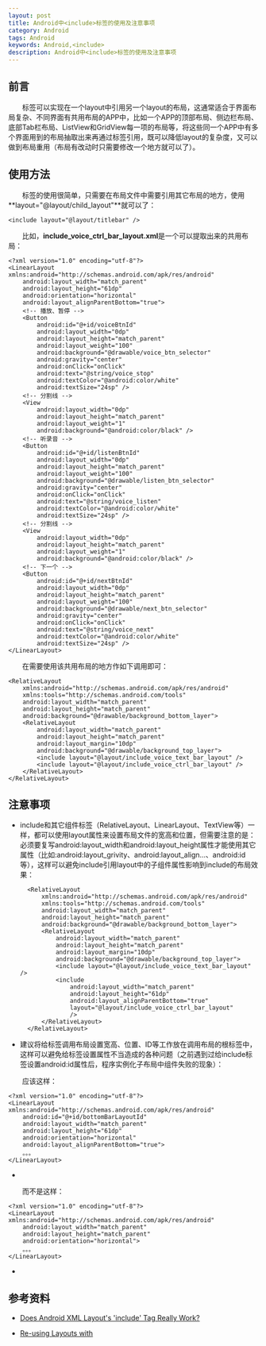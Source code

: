 ```yaml
---
layout: post
title: Android中<include>标签的使用及注意事项
category: Android
tags: Android
keywords: Android,<include>
description: Android中<include>标签的使用及注意事项
---
```


## 前言
&emsp;&emsp;<include>标签可以实现在一个layout中引用另一个layout的布局，这通常适合于界面布局复杂、不同界面有共用布局的APP中，比如一个APP的顶部布局、侧边栏布局、底部Tab栏布局、ListView和GridView每一项的布局等，将这些同一个APP中有多个界面用到的布局抽取出来再通过<include>标签引用，既可以降低layout的复杂度，又可以做到布局重用（布局有改动时只需要修改一个地方就可以了）。

## 使用方法
&emsp;&emsp;<include>标签的使用很简单，只需要在布局文件中需要引用其它布局的地方，使用**layout="@layout/child_layout"**就可以了：

	<include layout="@layout/titlebar" />

&emsp;&emsp;比如，**include_voice_ctrl_bar_layout.xml**是一个可以提取出来的共用布局：

	<?xml version="1.0" encoding="utf-8"?>
	<LinearLayout xmlns:android="http://schemas.android.com/apk/res/android"
	    android:layout_width="match_parent"
	    android:layout_height="61dp"
	    android:orientation="horizontal"
	    android:layout_alignParentBottom="true">
	    <!-- 播放、暂停 -->
	    <Button
	        android:id="@+id/voiceBtnId"
	        android:layout_width="0dp"
	        android:layout_height="match_parent"
	        android:layout_weight="100"
	        android:background="@drawable/voice_btn_selector"
	        android:gravity="center"
	        android:onClick="onClick"
	        android:text="@string/voice_stop"
	        android:textColor="@android:color/white"
	        android:textSize="24sp" />
	    <!-- 分割线 -->
	    <View
	        android:layout_width="0dp"
	        android:layout_height="match_parent"
	        android:layout_weight="1"
	        android:background="@android:color/black" />
	    <!-- 听录音 -->
	    <Button
	        android:id="@+id/listenBtnId"
	        android:layout_width="0dp"
	        android:layout_height="match_parent"
	        android:layout_weight="100"
	        android:background="@drawable/listen_btn_selector"
	        android:gravity="center"
	        android:onClick="onClick"
	        android:text="@string/voice_listen"
	        android:textColor="@android:color/white"
	        android:textSize="24sp" />
	    <!-- 分割线 -->
	    <View
	        android:layout_width="0dp"
	        android:layout_height="match_parent"
	        android:layout_weight="1"
	        android:background="@android:color/black" />
	    <!-- 下一个 -->
	    <Button
	        android:id="@+id/nextBtnId"
	        android:layout_width="0dp"
	        android:layout_height="match_parent"
	        android:layout_weight="100"
	        android:background="@drawable/next_btn_selector"
	        android:gravity="center"
	        android:onClick="onClick"
	        android:text="@string/voice_next"
	        android:textColor="@android:color/white"
	        android:textSize="24sp" />
	</LinearLayout>

&emsp;&emsp;在需要使用该共用布局的地方作如下调用即可：
	
	<RelativeLayout
	    xmlns:android="http://schemas.android.com/apk/res/android"
	    xmlns:tools="http://schemas.android.com/tools"
	    android:layout_width="match_parent"
	    android:layout_height="match_parent"
	    android:background="@drawable/background_bottom_layer">
	    <RelativeLayout
	        android:layout_width="match_parent"
	        android:layout_height="match_parent"
	        android:layout_margin="10dp"
	        android:background="@drawable/background_top_layer">
	        <include layout="@layout/include_voice_text_bar_layout" />
	        <include layout="@layout/include_voice_ctrl_bar_layout" />
	    </RelativeLayout>
	</RelativeLayout>

## 注意事项

- include和其它组件标签（RelativeLayout、LinearLayout、TextView等）一样，都可以使用layout属性来设置布局文件的宽高和位置，但需要注意的是：必须要复写android:layout_width和android:layout_height属性才能使用其它属性（比如:android:layout_grivity、android:layout_align...、android:id等），这样可以避免include引用layout中的子组件属性影响到include的布局效果：

	
		<RelativeLayout
		    xmlns:android="http://schemas.android.com/apk/res/android"
		    xmlns:tools="http://schemas.android.com/tools"
		    android:layout_width="match_parent"
		    android:layout_height="match_parent"
		    android:background="@drawable/background_bottom_layer">
		    <RelativeLayout
		        android:layout_width="match_parent"
		        android:layout_height="match_parent"
		        android:layout_margin="10dp"
		        android:background="@drawable/background_top_layer">
		        <include layout="@layout/include_voice_text_bar_layout" />
		        <include
		            android:layout_width="match_parent"
		            android:layout_height="61dp"
		            android:layout_alignParentBottom="true"
		            layout="@layout/include_voice_ctrl_bar_layout"
		            />
		    </RelativeLayout>
		</RelativeLayout>


- 建议将给<include>标签调用布局设置宽高、位置、ID等工作放在调用布局的根标签中，这样可以避免给<include>标签设置属性不当造成的各种问题（之前遇到过给include标签设置android:id属性后，程序实例化子布局中组件失败的现象）：

&emsp;&emsp;应该这样：

	<?xml version="1.0" encoding="utf-8"?>
	<LinearLayout xmlns:android="http://schemas.android.com/apk/res/android"
		android:id="@+id/bottomBarLayoutId"
	    android:layout_width="match_parent"
	    android:layout_height="61dp"
	    android:orientation="horizontal"
	    android:layout_alignParentBottom="true">
	    。。。
	</LinearLayout>
-
	<include layout="@layout/include_voice_ctrl_bar_layout" />

&emsp;&emsp;而不是这样：

	<?xml version="1.0" encoding="utf-8"?>
	<LinearLayout xmlns:android="http://schemas.android.com/apk/res/android"
	    android:layout_width="match_parent"
	    android:layout_height="match_parent"
	    android:orientation="horizontal">
	    。。。
	</LinearLayout>
-
	<include
		android:id="@+id/bottomBarLayoutId"
		android:layout_width="match_parent"
	    android:layout_height="61dp"
		android:layout_alignParentBottom="true"
		layout="@layout/include_voice_ctrl_bar_layout"
		/>
	
## 参考资料

- [Does Android XML Layout's 'include' Tag Really Work?](http://stackoverflow.com/questions/2631614/does-android-xml-layouts-include-tag-really-work)

- [Re-using Layouts with <include/>](http://developer.android.com/training/improving-layouts/reusing-layouts.html)
	



